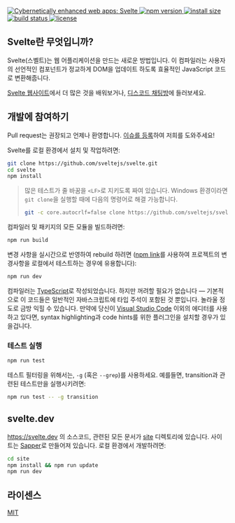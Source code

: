 <p>
  <a href="https://svelte.dev">
	<img alt="Cybernetically enhanced web apps: Svelte" src="https://svelte-assets.surge.sh/banner.png">
  </a>

  <a href="https://www.npmjs.com/package/svelte">
    <img src="https://img.shields.io/npm/v/svelte.svg" alt="npm version">
  </a>

  <a href="https://packagephobia.now.sh/result?p=svelte">
    <img src="https://packagephobia.now.sh/badge?p=svelte" alt="install size">
  </a>

  <a href="https://travis-ci.org/sveltejs/svelte">
    <img src="https://api.travis-ci.org/sveltejs/svelte.svg?branch=master"
         alt="build status">
  </a>

  <a href="https://github.com/sveltejs/svelte/blob/master/LICENSE">
    <img src="https://img.shields.io/npm/l/svelte.svg" alt="license">
  </a>
</p>

## Svelte란 무엇입니까?

Svelte(스벨트)는 웹 어플리케이션을 만드는 새로운 방법입니다. 이 컴파일러는 사용자의 선언적인 컴포넌트가 정교하게 DOM을 업데이트 하도록 효율적인 JavaScript 코드로 변환해줍니다.

[Svelte 웹사이트](https://svelte.dev)에서 더 많은 것을 배워보거나, [디스코드 채팅방](https://svelte.dev/chat)에 들러보세요.

## 개발에 참여하기

Pull request는 권장되고 언제나 환영합니다. [이슈를 등록](https://github.com/sveltejs/svelte/issues?q=is%3Aissue+is%3Aopen+sort%3Aupdated-desc)하여 저희를 도와주세요!

Svelte를 로컬 환경에서 설치 및 작업하려면:

```bash
git clone https://github.com/sveltejs/svelte.git
cd svelte
npm install
```

> 많은 테스트가 줄 바꿈을 `<LF>`로 지키도록 짜여 있습니다. Windows 환경이라면 `git clone`을 실행할 때에 다음의 명령어로 해결 가능합니다.
>
> ```bash
> git -c core.autocrlf=false clone https://github.com/sveltejs/svelte.git
> ```

컴파일러 및 패키지의 모든 모듈을 빌드하려면:

```bash
npm run build
```

변경 사항을 실시간으로 반영하여 rebuild 하려면 ([npm link](https://docs.npmjs.com/cli/link.html)를 사용하여 프로젝트의 변경사항을 로컬에서 테스트하는 경우에 유용합니다):

```bash
npm run dev
```

컴파일러는 [TypeScript](https://www.typescriptlang.org/)로 작성되었습니다. 하지만 꺼려할 필요가 없습니다 — 기본적으로 이 코드들은 일반적인 자바스크립트에 타입 주석이 포함된 것 뿐입니다. 놀라울 정도로 금방 익힐 수 있습니다. 만약에 당신이 [Visual Studio Code](https://code.visualstudio.com/) 이외의 에디터를 사용하고 있다면, syntax highlighting과 code hints를 위한 플러그인을 설치할 경우가 있을겁니다.

### 테스트 실행

```bash
npm run test
```

테스트 필터링을 위해서는, `-g` (혹은 `--grep`)를 사용하세요. 예를들면, transition과 관련된 테스트만을 실행시키려면:

```bash
npm run test -- -g transition
```

## svelte.dev

https://svelte.dev 의 소스코드, 관련된 모든 문서가 [site](site) 디렉토리에 있습니다. 사이트는 [Sapper](https://sapper.svelte.dev)로 만들어져 있습니다. 로컬 환경에서 개발하려면:

```bash
cd site
npm install && npm run update
npm run dev
```

## 라이센스

[MIT](LICENSE)
